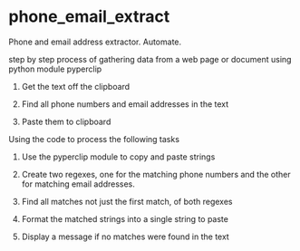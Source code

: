 # phone_email_extract
Phone and email address extractor. Automate.

step by step process of gathering data from a web page or document using python module pyperclip

1. Get the text off the clipboard 

2. Find all phone numbers and email addresses in the text 

3. Paste them to clipboard

Using the code to process the following tasks

1. Use the pyperclip module to copy and paste strings

2. Create two regexes, one for the matching phone numbers and the other for matching email addresses.

3. Find all matches not just the first match, of both regexes

4. Format the matched strings into a single string to paste 

5. Display a message if no matches were found in the text
